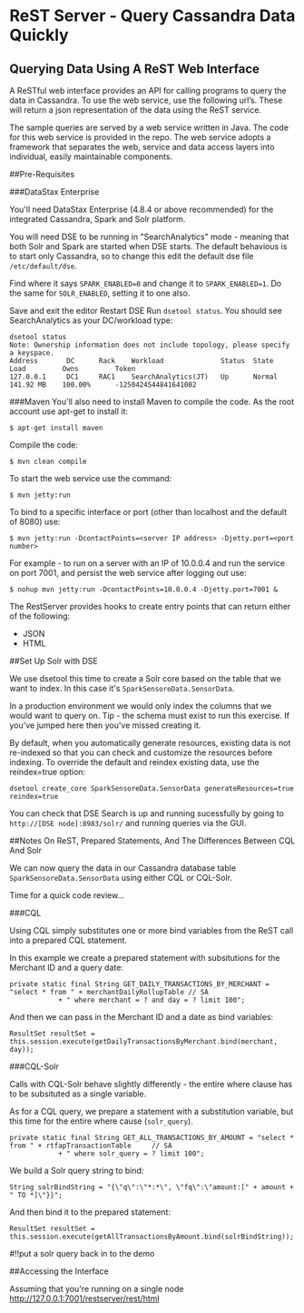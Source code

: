 

# ReST Server - Query Cassandra Data Quickly

## Querying Data Using A ReST Web Interface

A ReSTful web interface provides an API for calling programs to query the data in Cassandra.
To use the web service, use the following url’s. These will return a json representation of the data using the ReST service.

The sample queries are served by a web service written in Java. The code for this web service is provided in the repo.
The web service adopts a framework that separates the web, service and data access layers into individual, easily maintainable components.

##Pre-Requisites

###DataStax Enterprise

You'll need DataStax Enterprise (4.8.4 or above recommended) for the integrated Cassandra, Spark and Solr platform.

You will need DSE to be running in "SearchAnalytics" mode - meaning that both Solr and Spark are started when DSE starts. The default behavious is to start only Cassandra, so to change this edit the default dse file ```/etc/default/dse```.

Find where it says ```SPARK_ENABLED=0``` and change it to ```SPARK_ENABLED=1```.
Do the same for ```SOLR_ENABLED```, setting it to one also.

Save and exit the editor
Restart DSE
Run ```dsetool status```. You should see SearchAnalytics as your DC/workload type:

```
dsetool status
Note: Ownership information does not include topology, please specify a keyspace. 
Address       DC      Rack    Workload              Status  State    Load         Owns         Token
127.0.0.1     DC1     RAC1    SearchAnalytics(JT)   Up      Normal   141.92 MB    100.00%      -1250424544841641002 
````

###Maven
You'll also need to install Maven to compile the code. As the root account use apt-get to install it:
```
$ apt-get install maven
```

Compile the code:

```
$ mvn clean compile
```

To start the web service use the command:
```
$ mvn jetty:run
```
To bind to a specific interface or port (other than localhost and the default of 8080) use:
```
$ mvn jetty:run -DcontactPoints=<server IP address> -Djetty.port=<port number>
```
For example - to run on a server with an IP of 10.0.0.4 and run the service on port 7001, and persist the web service after logging out use:
```
$ nohup mvn jetty:run -DcontactPoints=10.0.0.4 -Djetty.port=7001 &
```

The RestServer provides hooks to create entry points that can return either of the following:
* JSON
* HTML


##Set Up Solr with DSE

We use dsetool this time to create a Solr core based on the table that we want to index. In this case it's ```SparkSensoreData.SensorData```.

In a production environment we would only index the columns that we would want to query on. Tip - the schema must exist to run this exercise. If you've jumped here then you've missed creating it.

By default, when you automatically generate resources, existing data is not re-indexed so that you can check and customize the resources before indexing. To override the default and reindex existing data, use the reindex=true option:
```
dsetool create_core SparkSensoreData.SensorData generateResources=true reindex=true
```

You can check that DSE Search is up and running sucessfully by going to ```http://[DSE node]:8983/solr/``` and running queries via the GUI.



##Notes On ReST, Prepared Statements, And The Differences Between CQL And Solr

We can now query the data in our Cassandra database table ```SparkSensoreData.SensorData``` using either CQL or CQL-Solr.

Time for a quick code review...

###CQL

Using CQL simply substitutes one or more bind variables from the ReST call into a prepared CQL statement.

In this example we create a prepared statement with subsitutions for the Merchant ID and a query date:
```
private static final String GET_DAILY_TRANSACTIONS_BY_MERCHANT = "select * from " + merchantDailyRollupTable // SA
			+ " where merchant = ? and day = ? limit 100";
```
And then we can pass in the Merchant ID and a date as bind variables:
```
ResultSet resultSet = this.session.execute(getDailyTransactionsByMerchant.bind(merchant, day));
```

###CQL-Solr

Calls with CQL-Solr behave slightly differently - the entire where clause has to be subsituted as a single variable.

As for a CQL query, we prepare a statement with a substitution variable, but this time for the entire where cause (```solr_query```).
```
private static final String GET_ALL_TRANSACTIONS_BY_AMOUNT = "select * from " + rtfapTransactionTable     // SA
			+ " where solr_query = ? limit 100";
```		
We build a Solr query string to bind:
```
String solrBindString = "{\"q\":\"*:*\", \"fq\":\"amount:[" + amount + " TO *]\"}}";
```
And then bind it to the prepared statement:
```
ResultSet resultSet = this.session.execute(getAllTransactionsByAmount.bind(solrBindString));
```			

#!!put a solr query back in to the demo

##Accessing the Interface

Assuming that you're running on a single node
http://127.0.0.1:7001/restserver/rest/html


